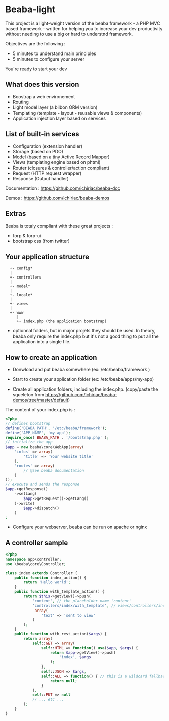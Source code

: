 # Beaba-light

This project is a light-weight version of the beaba framework - a PHP MVC based framework - written for 
helping you to increase your dev productivity without needing to use a big or hard to understnd framework.

Objectives are the following : 

* 5 minutes to understand main principles
* 5 minutes to configure your server

You're ready to start your dev

## What does this version

 - Boostrap a web environement
 - Routing
 - Light model layer (a bilbon ORM version)
 - Templating (template - layout - reusable views & components)
 - Application injection layer based on services

## List of built-in services

 - Configuration (extension handler)
 - Storage (based on PDO)
 - Model (based on a tiny Active Record Mapper)
 - Views (templating engine based on phtml)
 - Router (closures & controller/action compliant)
 - Request (HTTP request wrapper)
 - Response (Output handler)

Documentation :
https://github.com/ichiriac/beaba-doc

Demos :
https://github.com/ichiriac/beaba-demos

## Extras

Beaba is totaly compliant with these great projects :

 * forp & forp-ui
 * bootstrap css (from twitter)

## Your application structure

```
  +- config*
  |
  +- controllers
  |
  +- model*
  |
  +- locale*
  |
  +- views
  |
  +- www
     |
     +- index.php (the application bootstrap)
```

* optionnal folders, but in major projets they should be used. In theory, beaba
only require the index.php but it's not a good thing to put all the application
into a single file.

## How to create an application

- Donwload and put beaba somewhere (ex: /etc/beaba/framework )

- Start to create your application folder (ex: /etc/beaba/apps/my-app)

- Create all application folders, including the index.php.
(copy/paste the squeleton from https://github.com/ichiriac/beaba-demos/tree/master/default)

The content of your index.php is :
```php
<?php
// defines bootstrap
define('BEABA_PATH', '/etc/beaba/framework');
define('APP_NAME', 'my-app');
require_once( BEABA_PATH . '/bootstrap.php' );
// initialize the app
$app = new beaba\core\WebApp(array(
    'infos' => array(
        'title' => 'Your website title'
    ),
    'routes' => array(
        // @see beaba documentation
    )
));
// execute and sends the response
$app->getResponse()
    ->setLang(
        $app->getRequest()->getLang()
    )->write(
        $app->dispatch()
    )
;
```

- Configure your webserver, beaba can be run on apache or nginx

## A controller sample

```php
<?php
namespace app\controller;
use \beaba\core\Controller;

class index extends Controller {
    public function index_action() {
        return 'Hello world';
    }
    public function with_template_action() {
        return $this->getView()->push(
            'content', // the placeholder name 'content'
            'controllers/index/with_template', // views/controllers/index/with_template.phtml
             array(
                'text' => 'sent to view'
            ) 
        );
    }
    public function with_rest_action($args) {
        return array(
            self::GET => array(
                self::HTML => function() use($app, $args) {
                    return $app->getView()->push(
                        'index', $args
                    );
                },
                self::JSON => $args,
                self::ALL => function() { // this is a wildcard fallback
                    return null;
                }
            ),
            self::PUT => null
            // ... etc ...
        );
    }
}
```
